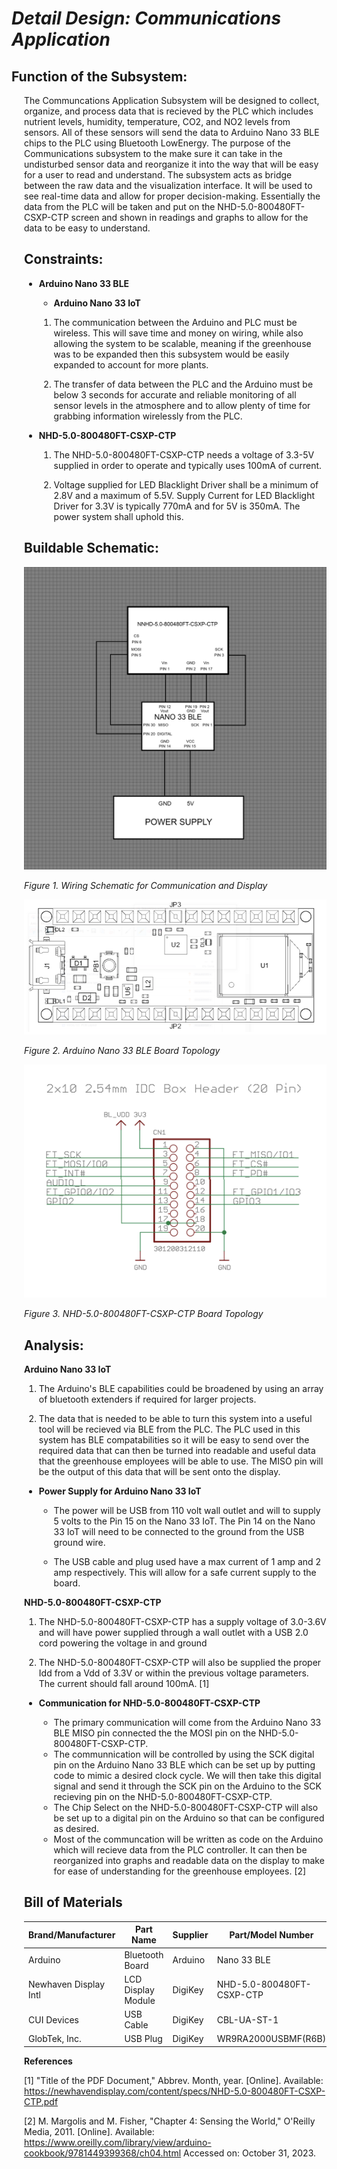 # *Detail Design: Communications Application*

## **Function of the Subsystem:**

<div style="margin-left: 20px">The Communcations Application Subsystem 
will be designed to collect, organize, and process data that is recieved by the PLC which includes nutrient levels, humidity, temperature, CO2, and NO2 levels from sensors. All of these sensors will send the data to Arduino Nano 33 BLE chips to the PLC using Bluetooth LowEnergy. The purpose of the Communications subsystem to the make sure it can take in the undisturbed sensor data and reorganize it into the way that will be easy for a user to read and understand. The subsystem acts as bridge between the raw data and the visualization interface. It will be used to see real-time data and allow for proper decision-making. Essentially the data from the PLC will be taken and put on the NHD-5.0-800480FT-CSXP-CTP screen and shown in readings and graphs to allow for the data to be easy to understand.

## **Constraints:**

- **Arduino Nano 33 BLE**

  - **Arduino Nano 33 IoT**
  1. The communication between the Arduino and PLC must be wireless. This will save time and money on wiring, while also allowing the system to be scalable, meaning if the greenhouse was to be expanded then this subsystem would be easily expanded to account for more plants.

  2. The transfer of data between the PLC and the Arduino must be below 3 seconds for accurate and reliable monitoring of all sensor levels in the atmosphere and to allow plenty of time for grabbing information wirelessly from the PLC.

- **NHD-5.0-800480FT-CSXP-CTP**

  1. The NHD-5.0-800480FT-CSXP-CTP needs a voltage of 3.3-5V supplied in order to 
  operate and typically uses 100mA of current.

  2. Voltage supplied for LED Blacklight Driver shall be a minimum of 2.8V and a 
  maximum of 5.5V. Supply Current for LED Blacklight Driver for 3.3V is typically 770mA and for 5V is 350mA. The power system shall uphold this.

## **Buildable Schematic:**

![Buildable Schematic Communication & Display](https://github.com/RealityHertz/Greenhouse-Project/blob/main/Documentation/Images/CADCommunicationsSubsystem.jpg)

*Figure 1. Wiring Schematic for Communication and Display*

![Arduino Nano 33](https://github.com/RealityHertz/Greenhouse-Project/blob/main/Documentation/Images/ArduinoNano33.png)

*Figure 2. Arduino Nano 33 BLE Board Topology*

![NHD-5.0-800480FT-CSXP-CTP](https://github.com/RealityHertz/Greenhouse-Project/blob/main/Documentation/Images/Display%20Chip%20Schematic%20.png)

*Figure 3. NHD-5.0-800480FT-CSXP-CTP Board Topology*

## **Analysis:**

**Arduino Nano 33 IoT**
  1. The Arduino's BLE capabilities could be broadened by using an array of bluetooth extenders if required for larger projects. 

  2. The data that is needed to be able to turn this system into a useful tool will be recieved via BLE from the PLC. The PLC used in this system has BLE compatabilities so it will be easy to send over the required data that can then be turned into readable and useful data that the greenhouse employees will be able to use. The MISO pin will be the output of this data that will be sent onto the display.
  - **Power Supply for Arduino Nano 33 IoT**
    - The power will be USB from 110 volt wall outlet and will to supply 5 volts to the Pin 15 on the Nano 33 IoT. The Pin 14 on the Nano 33 IoT will need to be connected to the ground from the USB ground wire.

    - The USB cable and plug used have a max current of 1 amp and 2 amp respectively. This will allow for a safe current supply to the board.

**NHD-5.0-800480FT-CSXP-CTP**

  1. The NHD-5.0-800480FT-CSXP-CTP has a supply voltage of 3.0-3.6V and
  will have power supplied through a wall outlet with a USB 2.0 cord 
  powering the voltage in and ground
  
  2. The NHD-5.0-800480FT-CSXP-CTP will also be supplied the proper Idd from a Vdd of 3.3V or within the previous voltage parameters. The current should fall around 100mA. [1]

- **Communication for NHD-5.0-800480FT-CSXP-CTP**

  - The primary communication will come from the Arduino Nano 33 BLE 
  MISO pin connected the the MOSI pin on the NHD-5.0-800480FT-CSXP-CTP.
  - The communnication will be controlled by using the SCK digital pin 
  on the Arduino Nano 33 BLE which can be set up by putting code to 
  mimic a desired clock cycle. We will then take this digital signal 
  and send it through the SCK pin on the Arduino to the SCK recieving 
  pin on the NHD-5.0-800480FT-CSXP-CTP.
  - The Chip Select on the NHD-5.0-800480FT-CSXP-CTP will also be set 
  up to a digital pin on the Arduino so that can be configured as 
  desired.
  - Most of the communcation will be written as code on the Arduino which will recieve data from the PLC controller. It can then be reorganized into graphs and readable data on the display to make for ease of understanding for the greenhouse employees. [2]

## **Bill of Materials**
|Brand/Manufacturer|Part Name|Supplier|Part/Model Number|Quantity|Individual Price|Total|
|----|-----------|-----------|------------|--------|----------------|-----|
|Arduino|Bluetooth Board|Arduino|Nano 33 BLE|1|$26.30|$26.30|
|Newhaven Display Intl|LCD Display Module|DigiKey|NHD-5.0-800480FT-CSXP-CTP|1|$141.63|$141.63|
|CUI Devices|USB Cable|DigiKey|CBL-UA-ST-1|2|$3.12|6.24|
|GlobTek, Inc.|USB Plug|DigiKey|WR9RA2000USBMF(R6B)|1|$9.89|$9.89|




**References**

[1] "Title of the PDF Document," Abbrev. Month, year. [Online]. Available: 
<https://newhavendisplay.com/content/specs/NHD-5.0-800480FT-CSXP-CTP.pdf>

[2] M. Margolis and M. Fisher, "Chapter 4: Sensing the World," O'Reilly Media, 2011. [Online]. Available: 
<https://www.oreilly.com/library/view/arduino-cookbook/9781449399368/ch04.html> 
Accessed on: October 31, 2023.
